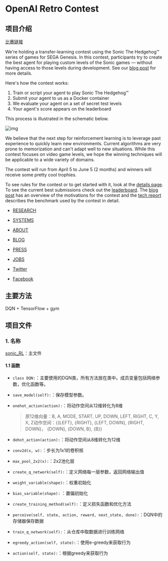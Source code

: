 # OpenAI Retro Contest

## 项目介绍

[比赛链接](https://contest.openai.com/)

We're holding a transfer-learning contest using the Sonic The Hedgehog™ series of games for SEGA Genesis. In this contest, participants try to create the best agent for playing custom levels of the Sonic games — without having access to those levels during development. See our [blog post](https://blog.openai.com/retro-contest/) for more details.

Here's how the contest works:

1. Train or script your agent to play Sonic The Hedgehog™
2. Submit your agent to us as a Docker container
3. We evaluate your agent on a set of secret test levels
4. Your agent's score appears on the leaderboard

This process is illustrated in the schematic below.

![img](https://contest.openai.com/static/images/contest-schematic.svg)

We believe that the next step for reinforcement learning is to leverage past experience to quickly learn new environments. Current algorithms are very prone to memorization and can't adapt well to new situations. While this contest focuses on video game levels, we hope the winning techniques will be applicable to a wide variety of domains.

The contest will run from April 5 to June 5 (2 months) and winners will receive some pretty cool trophies.

To see rules for the contest or to get started with it, look at the [details page](https://contest.openai.com/details). To see the current best submissions check out the [leaderboard](https://contest.openai.com/leaderboard). The [blog post](https://blog.openai.com/retro-contest/) has an overview of the motivations for the contest and the [tech report](https://s3-us-west-2.amazonaws.com/openai-assets/research-covers/retro-contest/gotta_learn_fast_report.pdf) describes the benchmark used by the contest in detail.

- [RESEARCH](https://openai.com/research)
- [SYSTEMS](https://openai.com/systems)
- [ABOUT](https://openai.com/about/)
- [BLOG](https://blog.openai.com/)
- [PRESS](https://openai.com/press/)
- [JOBS](https://openai.com/jobs/)

- [Twitter](https://twitter.com/openai)
- [Facebook](https://www.facebook.com/openai.research/)

## 主要方法

DQN + TensorFlow + gym

## 项目文件

### 1. 名称

[sonic_RL](sonic_RL)：主文件

#### 1.1 函数

- `class DQN:`：主要使用的DQN类，所有方法放在类中。成员变量包括网络参数，优化函数等。

- `save_model(self):`：保存模型参数。

- `onehot_action(action):`：将动作空间从12维转化为8维

  >  原12维向量：B, A, MODE, START, UP, DOWN, LEFT, RIGHT, C, Y, X, Z动作空间：{{LEFT}, {RIGHT}, {LEFT, DOWN}, {RIGHT, DOWN}， {DOWN}, {DOWN, B}, {B}}

- `dehot_action(action):`：将动作空间从8维转化为12维

- `conv2d(x, w):`：步长为1x1的卷积核

- `max_pool_2x2(x):`：2x2池化层

- `create_q_network(self):`：定义网络每一层参数，返回网络输出值

- `weight_variable(shape):`：权重初始化

- `bias_variable(shape):` ：置偏初始化

- `create_training_method(self):`：定义损失函数和优化方法

- `perceive(self, state, action, reward, next_state, done):`：DQN中的存储器保存数据

- `train_q_network(self):`：从仓库中取数据进行训练网络

- `egreedy_action(self, state):`：使用e-greedy来获取行为

- `action(self, state):`：根据greedy来获取行为

 